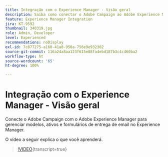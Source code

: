 ```yaml
---
title: Integração com o Experience Manager - Visão geral
description: Saiba como conectar o Adobe Campaign ao Adobe Experience Manager para permitir gerenciar modelos, ativos e formulários de entrega de email no Experience Manager.
feature: Experience Manager Integration
jira: KT-9592
thumbnail: 340319.jpg
role: Admin, Developer
level: Experienced
recommendations: noDisplay
exl-id: 7c877275-a160-41a8-950a-756e9e932302
source-git-commit: 116a24a8aa123f615e08fa4ebd187b3c4c460ba2
workflow-type: ht
source-wordcount: '65'
ht-degree: 100%

---
```


# Integração com o Experience Manager - Visão geral

Conecte o Adobe Campaign com o Adobe Experience Manager para gerenciar modelos, ativos e formulários de entrega de email no Experience Manager.

O vídeo a seguir explica o que você aprenderá.

>[!VIDEO](https://video.tv.adobe.com/v/340319?quality=12&learn=on){transcript=true}
